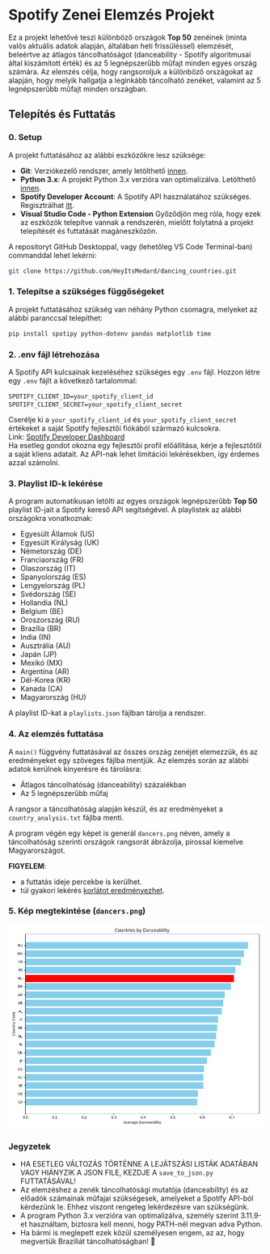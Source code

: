 # Spotify Zenei Elemzés Projekt

Ez a projekt lehetővé teszi különböző országok **Top 50** zenéinek (minta valós aktuális adatok alapján, általában heti frissüléssel) elemzését, beleértve az átlagos táncolhatóságot (danceability - Spotify algoritmusai által kiszámított érték) és az 5 legnépszerűbb műfajt minden egyes ország számára. Az elemzés célja, hogy rangsoroljuk a különböző országokat az alapján, hogy melyik hallgatja a leginkább táncolható zenéket, valamint az 5 legnépszerűbb műfajt minden országban.

## Telepítés és Futtatás

### 0. Setup

A projekt futtatásához az alábbi eszközökre lesz szüksége:

- **Git**: Verziókezelő rendszer, amely letölthető [innen](https://git-scm.com/downloads).
- **Python 3.x**: A projekt Python 3.x verzióra van optimalizálva. Letölthető [innen](https://www.python.org/downloads/).
- **Spotify Developer Account**: A Spotify API használatához szükséges. Regisztrálhat [itt](https://developer.spotify.com/dashboard/applications).
- **Visual Studio Code - Python Extension**
Győződjön meg róla, hogy ezek az eszközök telepítve vannak a rendszerén, mielőtt folytatná a projekt telepítését és futtatását magáneszközön.  

A repositoryt GitHub Desktoppal, vagy (lehetőleg VS Code Terminal-ban) commanddal lehet lekérni:

```bash
git clone https://github.com/HeyItsMedard/dancing_countries.git
```

### 1. Telepítse a szükséges függőségeket

A projekt futtatásához szükség van néhány Python csomagra, melyeket az alábbi paranccsal telepíthet:

```bash
pip install spotipy python-dotenv pandas matplotlib time
```

### 2. .env fájl létrehozása

A Spotify API kulcsainak kezeléséhez szükséges egy `.env` fájl. Hozzon létre egy `.env` fájlt a következő tartalommal:

```plaintext
SPOTIFY_CLIENT_ID=your_spotify_client_id
SPOTIFY_CLIENT_SECRET=your_spotify_client_secret
```

Cserélje ki a `your_spotify_client_id` és `your_spotify_client_secret` értékeket a saját Spotify fejlesztői fiókából származó kulcsokra.   
Link: [Spotify Developer Dashboard](https://developer.spotify.com/dashboard/applications)  
Ha esetleg gondot okozna egy fejlesztői profil előállítása, kérje a fejlesztőtől a saját kliens adatait. Az API-nak lehet limitációi lekérésekben, így érdemes azzal számolni.  

### 3. Playlist ID-k lekérése

A program automatikusan letölti az egyes országok legnépszerűbb **Top 50** playlist ID-jait a Spotify kereső API segítségével. A playlistek az alábbi országokra vonatkoznak:  

- Egyesült Államok (US)
- Egyesült Királyság (UK)
- Németország (DE)
- Franciaország (FR)
- Olaszország (IT)
- Spanyolország (ES)
- Lengyelország (PL)
- Svédország (SE)
- Hollandia (NL)
- Belgium (BE)
- Oroszország (RU)
- Brazília (BR)
- India (IN)
- Ausztrália (AU)
- Japán (JP)
- Mexikó (MX)
- Argentína (AR)
- Dél-Korea (KR)
- Kanada (CA)
- Magyarország (HU)  

A playlist ID-kat a `playlists.json` fájlban tárolja a rendszer.  

### 4. Az elemzés futtatása

A `main()` függvény futtatásával az összes ország zenéjét elemezzük, és az eredményeket egy szöveges fájlba mentjük. Az elemzés során az alábbi adatok kerülnek kinyerésre és tárolásra:

- Átlagos táncolhatóság (danceability) százalékban
- Az 5 legnépszerűbb műfaj

A rangsor a táncolhatóság alapján készül, és az eredményeket a `country_analysis.txt` fájlba menti.  

A program végén egy képet is generál `dancers.png` néven, amely a táncolhatóság szerinti országok rangsorát ábrázolja, pirossal kiemelve Magyarországot.  

**FIGYELEM**:   
- a futtatás ideje percekbe is kerülhet.    
- túl gyakori lekérés [korlátot eredményezhet](https://community.spotify.com/t5/Spotify-for-Developers/Web-API-ratelimit/td-p/5330410).    


### 5. Kép megtekintése (`dancers.png`)

![Danceability Chart](dancers.png)

### Jegyzetek

- HA ESETLEG VÁLTOZÁS TÖRTÉNNE A LEJÁTSZÁSI LISTÁK ADATÁBAN VAGY HIÁNYZIK A JSON FILE, KEZDJE A `save_to_json.py` FUTTATÁSÁVAL!
- Az elemzéshez a zenék táncolhatósági mutatója (danceability) és az előadók számainak műfajai szükségesek, amelyeket a Spotify API-ból kérdezünk le. Ehhez viszont rengeteg lekérdezésre van szükségünk.  
- A program Python 3.x verzióra van optimalizálva, személy szerint 3.11.9-et használtam, biztosra kell menni, hogy PATH-nél megvan adva Python.
- Ha bármi is meglepett ezek közül személyesen engem, az az, hogy megvertük Brazíliát táncolhatóságban! 🕺
